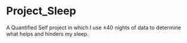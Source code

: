 # Project_Sleep
A Quantified Self project in which I use ±40 nights of data to determine what helps and hinders my sleep.

